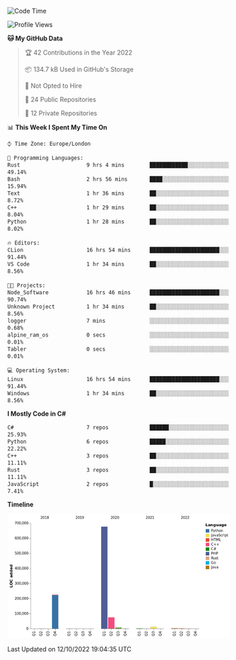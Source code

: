 <!--START_SECTION:waka-->
![Code Time](http://img.shields.io/badge/Code%20Time-318%20hrs%205%20mins-blue)

![Profile Views](http://img.shields.io/badge/Profile%20Views-1-blue)

**🐱 My GitHub Data** 

> 🏆 42 Contributions in the Year 2022
 > 
> 📦 134.7 kB Used in GitHub's Storage 
 > 
> 🚫 Not Opted to Hire
 > 
> 📜 24 Public Repositories 
 > 
> 🔑 12 Private Repositories  
 > 
📊 **This Week I Spent My Time On** 

```text
⌚︎ Time Zone: Europe/London

💬 Programming Languages: 
Rust                     9 hrs 4 mins        ████████████░░░░░░░░░░░░░   49.14% 
Bash                     2 hrs 56 mins       ████░░░░░░░░░░░░░░░░░░░░░   15.94% 
Text                     1 hr 36 mins        ██░░░░░░░░░░░░░░░░░░░░░░░   8.72% 
C++                      1 hr 29 mins        ██░░░░░░░░░░░░░░░░░░░░░░░   8.04% 
Python                   1 hr 28 mins        ██░░░░░░░░░░░░░░░░░░░░░░░   8.02%

🔥 Editors: 
CLion                    16 hrs 54 mins      ██████████████████████░░░   91.44% 
VS Code                  1 hr 34 mins        ██░░░░░░░░░░░░░░░░░░░░░░░   8.56%

🐱‍💻 Projects: 
Node_Software            16 hrs 46 mins      ██████████████████████░░░   90.74% 
Unknown Project          1 hr 34 mins        ██░░░░░░░░░░░░░░░░░░░░░░░   8.56% 
logger                   7 mins              ░░░░░░░░░░░░░░░░░░░░░░░░░   0.68% 
alpine_ram_os            0 secs              ░░░░░░░░░░░░░░░░░░░░░░░░░   0.01% 
Tabler                   0 secs              ░░░░░░░░░░░░░░░░░░░░░░░░░   0.01%

💻 Operating System: 
Linux                    16 hrs 54 mins      ██████████████████████░░░   91.44% 
Windows                  1 hr 34 mins        ██░░░░░░░░░░░░░░░░░░░░░░░   8.56%

```

**I Mostly Code in C#** 

```text
C#                       7 repos             ██████░░░░░░░░░░░░░░░░░░░   25.93% 
Python                   6 repos             █████░░░░░░░░░░░░░░░░░░░░   22.22% 
C++                      3 repos             ██░░░░░░░░░░░░░░░░░░░░░░░   11.11% 
Rust                     3 repos             ██░░░░░░░░░░░░░░░░░░░░░░░   11.11% 
JavaScript               2 repos             █░░░░░░░░░░░░░░░░░░░░░░░░   7.41%

```


**Timeline**

![Chart not found](https://raw.githubusercontent.com/Jirubizu/Jirubizu/master/charts/bar_graph.png) 


 Last Updated on 12/10/2022 19:04:35 UTC
<!--END_SECTION:waka-->